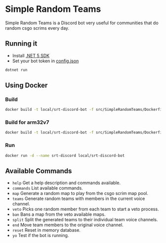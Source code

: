﻿# Simple Random Teams

Simple Random Teams is a Discord bot very useful for communities that do random csgo scrims every day.

## Running it

- Install [.NET 5 SDK](https://dotnet.microsoft.com/download/dotnet/5.0)
- Set your bot token in [config.json](src/SimpleRandomTeams/config.json)

```bash
dotnet run
```

## Using Docker

### Build

```bash
docker build -t local/srt-discord-bot -f src/SimpleRandomTeams/Dockerfile .
```

### Build for arm32v7

```bash
docker build -t local/srt-discord-bot -f src/SimpleRandomTeams/Dockerfile.arm32v7 .
```

### Run

```bash
docker run -d --name srt-discord local/srt-discord-bot
```

## Available Commands

- `help` Get a help description and commands available.
- `commands` List available commands.
- `map` Generate a random map to play from the csgo scrim map pool.
- `teams` Generate random teams with members in the current voice channel.
- `veto` Picks one random member from each team to start a veto process.
- `ban` Bans a map from the veto available maps.
- `split` Split the generated teams to their individual team voice channels.
- `end` Move team members to the original voice channel.
- `reset` Reset in memory database.
- `yo` Test if the bot is running.
